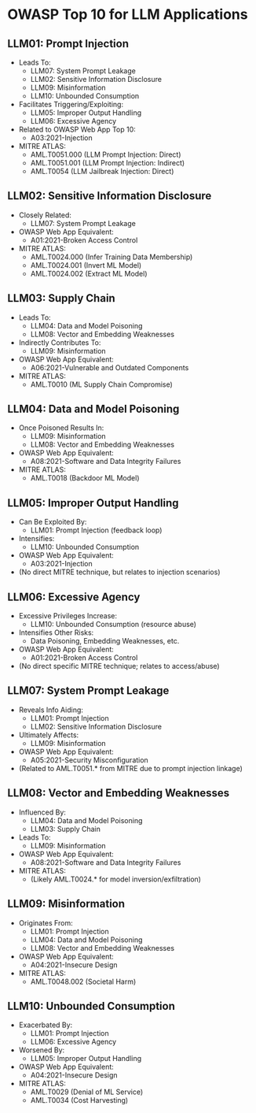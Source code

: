 # OWASP Top 10 for LLM Applications

## LLM01: Prompt Injection
- Leads To:
  - LLM07: System Prompt Leakage
  - LLM02: Sensitive Information Disclosure
  - LLM09: Misinformation
  - LLM10: Unbounded Consumption
- Facilitates Triggering/Exploiting:
  - LLM05: Improper Output Handling
  - LLM06: Excessive Agency
- Related to OWASP Web App Top 10:
  - A03:2021-Injection
- MITRE ATLAS:
  - AML.T0051.000 (LLM Prompt Injection: Direct)
  - AML.T0051.001 (LLM Prompt Injection: Indirect)
  - AML.T0054 (LLM Jailbreak Injection: Direct)

## LLM02: Sensitive Information Disclosure
- Closely Related:
  - LLM07: System Prompt Leakage
- OWASP Web App Equivalent:
  - A01:2021-Broken Access Control
- MITRE ATLAS:
  - AML.T0024.000 (Infer Training Data Membership)
  - AML.T0024.001 (Invert ML Model)
  - AML.T0024.002 (Extract ML Model)

## LLM03: Supply Chain
- Leads To:
  - LLM04: Data and Model Poisoning
  - LLM08: Vector and Embedding Weaknesses
- Indirectly Contributes To:
  - LLM09: Misinformation
- OWASP Web App Equivalent:
  - A06:2021-Vulnerable and Outdated Components
- MITRE ATLAS:
  - AML.T0010 (ML Supply Chain Compromise)

## LLM04: Data and Model Poisoning
- Once Poisoned Results In:
  - LLM09: Misinformation
  - LLM08: Vector and Embedding Weaknesses
- OWASP Web App Equivalent:
  - A08:2021-Software and Data Integrity Failures
- MITRE ATLAS:
  - AML.T0018 (Backdoor ML Model)

## LLM05: Improper Output Handling
- Can Be Exploited By:
  - LLM01: Prompt Injection (feedback loop)
- Intensifies:
  - LLM10: Unbounded Consumption
- OWASP Web App Equivalent:
  - A03:2021-Injection
- (No direct MITRE technique, but relates to injection scenarios)

## LLM06: Excessive Agency
- Excessive Privileges Increase:
  - LLM10: Unbounded Consumption (resource abuse)
- Intensifies Other Risks:
  - Data Poisoning, Embedding Weaknesses, etc.
- OWASP Web App Equivalent:
  - A01:2021-Broken Access Control
- (No direct specific MITRE technique; relates to access/abuse)

## LLM07: System Prompt Leakage
- Reveals Info Aiding:
  - LLM01: Prompt Injection
  - LLM02: Sensitive Information Disclosure
- Ultimately Affects:
  - LLM09: Misinformation
- OWASP Web App Equivalent:
  - A05:2021-Security Misconfiguration
- (Related to AML.T0051.* from MITRE due to prompt injection linkage)

## LLM08: Vector and Embedding Weaknesses
- Influenced By:
  - LLM04: Data and Model Poisoning
  - LLM03: Supply Chain
- Leads To:
  - LLM09: Misinformation
- OWASP Web App Equivalent:
  - A08:2021-Software and Data Integrity Failures
- MITRE ATLAS:
  - (Likely AML.T0024.* for model inversion/exfiltration)

## LLM09: Misinformation
- Originates From:
  - LLM01: Prompt Injection
  - LLM04: Data and Model Poisoning
  - LLM08: Vector and Embedding Weaknesses
- OWASP Web App Equivalent:
  - A04:2021-Insecure Design
- MITRE ATLAS:
  - AML.T0048.002 (Societal Harm)

## LLM10: Unbounded Consumption
- Exacerbated By:
  - LLM01: Prompt Injection
  - LLM06: Excessive Agency
- Worsened By:
  - LLM05: Improper Output Handling
- OWASP Web App Equivalent:
  - A04:2021-Insecure Design
- MITRE ATLAS:
  - AML.T0029 (Denial of ML Service)
  - AML.T0034 (Cost Harvesting)
